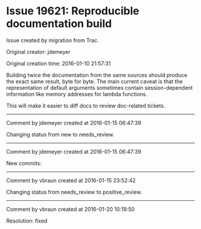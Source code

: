 # Issue 19621: Reproducible documentation build

Issue created by migration from Trac.

Original creator: jdemeyer

Original creation time: 2016-01-10 21:57:31

Building twice the documentation from the same sources should produce the exact same result, byte for byte.  The main current caveat is that the representation of default arguments sometimes contain session-dependent information like memory addresses for lambda functions.

This will make it easier to diff docs to review doc-related tickets.


---

Comment by jdemeyer created at 2016-01-15 06:47:39

Changing status from new to needs_review.


---

Comment by jdemeyer created at 2016-01-15 06:47:39

New commits:


---

Comment by vbraun created at 2016-01-15 23:52:42

Changing status from needs_review to positive_review.


---

Comment by vbraun created at 2016-01-20 10:19:50

Resolution: fixed
